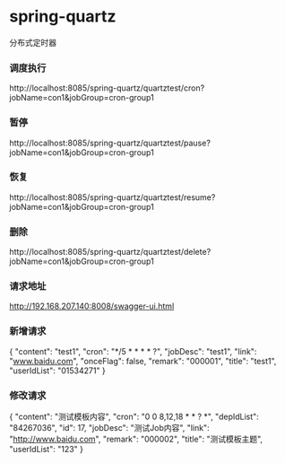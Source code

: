 # spring-quartz
分布式定时器

### 调度执行
http://localhost:8085/spring-quartz/quartztest/cron?jobName=con1&jobGroup=cron-group1

### 暂停
http://localhost:8085/spring-quartz/quartztest/pause?jobName=con1&jobGroup=cron-group1

### 恢复
http://localhost:8085/spring-quartz/quartztest/resume?jobName=con1&jobGroup=cron-group1

### 删除
http://localhost:8085/spring-quartz/quartztest/delete?jobName=con1&jobGroup=cron-group1

### 请求地址
http://192.168.207.140:8008/swagger-ui.html

### 新增请求
{
  "content": "test1",
  "cron": "*/5 * * * * ?",
  "jobDesc": "test1",
  "link": "www.baidu.com",
  "onceFlag": false,
  "remark": "000001",
  "title": "test1",
  "userIdList": "01534271"
}

### 修改请求
{
  "content": "测试模板内容",
  "cron": "0 0 8,12,18 * * ? *",
  "depIdList": "84267036",
  "id": 17,
  "jobDesc": "测试Job内容",
  "link": "http://www.baidu.com",
  "remark": "000002",
  "title": "测试模板主题",
  "userIdList": "123"
}
